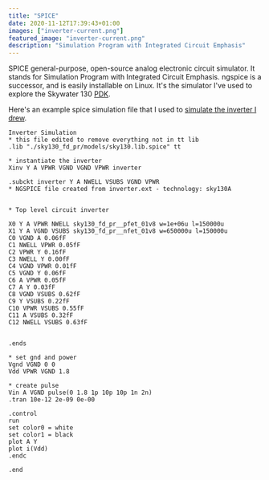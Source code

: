 ```yaml
---
title: "SPICE"
date: 2020-11-12T17:39:43+01:00
images: ["inverter-current.png"]
featured_image: "inverter-current.png"
description: "Simulation Program with Integrated Circuit Emphasis"
---
```


SPICE general-purpose, open-source analog electronic circuit simulator. It stands for Simulation Program with Integrated Circuit Emphasis.
ngspice is a successor, and is easily installable on Linux. It's the simulator I've used to explore the Skywater 130 [PDK](/terminology/pdk).

Here's an example spice simulation file that I used to [simulate the inverter I drew](/post/inverter).

    Inverter Simulation
    * this file edited to remove everything not in tt lib
    .lib "./sky130_fd_pr/models/sky130.lib.spice" tt

    * instantiate the inverter
    Xinv Y A VPWR VGND VGND VPWR inverter

    .subckt inverter Y A NWELL VSUBS VGND VPWR
    * NGSPICE file created from inverter.ext - technology: sky130A


    * Top level circuit inverter

    X0 Y A VPWR NWELL sky130_fd_pr__pfet_01v8 w=1e+06u l=150000u
    X1 Y A VGND VSUBS sky130_fd_pr__nfet_01v8 w=650000u l=150000u
    C0 VGND A 0.06fF
    C1 NWELL VPWR 0.05fF
    C2 VPWR Y 0.16fF
    C3 NWELL Y 0.00fF
    C4 VGND VPWR 0.01fF
    C5 VGND Y 0.06fF
    C6 A VPWR 0.05fF
    C7 A Y 0.03fF
    C8 VGND VSUBS 0.62fF
    C9 Y VSUBS 0.22fF
    C10 VPWR VSUBS 0.55fF
    C11 A VSUBS 0.32fF
    C12 NWELL VSUBS 0.63fF


    .ends

    * set gnd and power
    Vgnd VGND 0 0
    Vdd VPWR VGND 1.8

    * create pulse
    Vin A VGND pulse(0 1.8 1p 10p 10p 1n 2n)
    .tran 10e-12 2e-09 0e-00

    .control
    run
    set color0 = white
    set color1 = black
    plot A Y
    plot i(Vdd)
    .endc

    .end
